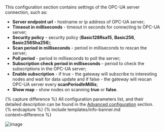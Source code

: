 This configuration section contains settings of the OPC-UA server connection, such as:
- **Server endpoint url** - hostname or ip address of OPC-UA server;
- **Timeout in milliseconds** - timeout in seconds for connecting to OPC-UA server;
- **Security policy** - security policy (**Basic128Rsa15**, **Basic256**, **Basic256Sha256**);
- **Scan period in milliseconds** - period in milliseconds to rescan the server;
- **Poll period** - period in milliseconds to poll the server;
- **Subscription check period in milliseconds** - period to check the subscriptions in the OPC-UA server;
- **Enable subscription** - if true - the gateway will subscribe to interesting nodes and wait for data update and if false - the gateway will rescan OPC-UA server every **scanPeriodInMillis**;
- **Show map** - show nodes on scanning **true** or **false**.

{% capture difference %}
All configuration parameters list, and their detailed description can be found in the 
[Advanced configuration](/docs/iot-gateway/config/opc-ua/#advanced-configuration) section.
{% endcapture %}
{% include templates/info-banner.md content=difference %}

![image](/images/gateway/opc-ua-connector/opc-ua-application-basic-certificates-1-ce.png)
